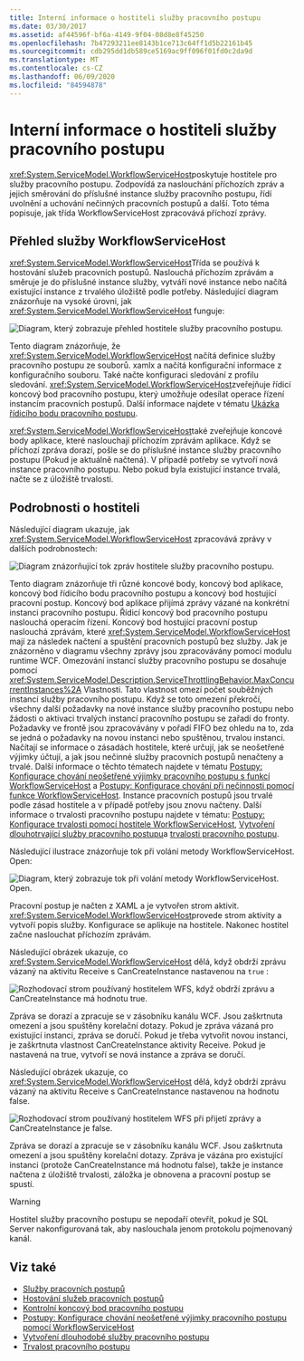 ```yaml
---
title: Interní informace o hostiteli služby pracovního postupu
ms.date: 03/30/2017
ms.assetid: af44596f-bf6a-4149-9f04-08d8e8f45250
ms.openlocfilehash: 7b47293211ee8143b1ce713c64ff1d5b22161b45
ms.sourcegitcommit: cdb295dd1db589ce5169ac9ff096f01fd0c2da9d
ms.translationtype: MT
ms.contentlocale: cs-CZ
ms.lasthandoff: 06/09/2020
ms.locfileid: "84594878"
---
```

# <a name="workflow-service-host-internals"></a>Interní informace o hostiteli služby pracovního postupu
<xref:System.ServiceModel.WorkflowServiceHost>poskytuje hostitele pro služby pracovního postupu. Zodpovídá za naslouchání příchozích zpráv a jejich směrování do příslušné instance služby pracovního postupu, řídí uvolnění a uchování nečinných pracovních postupů a další. Toto téma popisuje, jak třída WorkflowServiceHost zpracovává příchozí zprávy.  
  
## <a name="workflowservicehost-overview"></a>Přehled služby WorkflowServiceHost  

<xref:System.ServiceModel.WorkflowServiceHost>Třída se používá k hostování služeb pracovních postupů. Naslouchá příchozím zprávám a směruje je do příslušné instance služby, vytváří nové instance nebo načítá existující instance z trvalého úložiště podle potřeby. Následující diagram znázorňuje na vysoké úrovni, jak <xref:System.ServiceModel.WorkflowServiceHost> funguje:
  
 ![Diagram, který zobrazuje přehled hostitele služby pracovního postupu.](./media/workflow-service-host-internals/workflow-service-host-high-level-overview.gif)  
  
 Tento diagram znázorňuje, že <xref:System.ServiceModel.WorkflowServiceHost> načítá definice služby pracovního postupu ze souborů. xamlx a načítá konfigurační informace z konfiguračního souboru. Také načte konfiguraci sledování z profilu sledování. <xref:System.ServiceModel.WorkflowServiceHost>zveřejňuje řídicí koncový bod pracovního postupu, který umožňuje odesílat operace řízení instancím pracovních postupů.  Další informace najdete v tématu [Ukázka řídicího bodu pracovního postupu](workflow-control-endpoint.md).  
  
 <xref:System.ServiceModel.WorkflowServiceHost>také zveřejňuje koncové body aplikace, které naslouchají příchozím zprávám aplikace. Když se příchozí zpráva dorazí, pošle se do příslušné instance služby pracovního postupu (Pokud je aktuálně načtená). V případě potřeby se vytvoří nová instance pracovního postupu. Nebo pokud byla existující instance trvalá, načte se z úložiště trvalosti.  
  
## <a name="workflowservicehost-details"></a>Podrobnosti o hostiteli  
 Následující diagram ukazuje, jak <xref:System.ServiceModel.WorkflowServiceHost> zpracovává zprávy v dalších podrobnostech:  
  
 ![Diagram znázorňující tok zpráv hostitele služby pracovního postupu.](./media/workflow-service-host-internals/workflow-service-host-message-flow.gif)  
  
 Tento diagram znázorňuje tři různé koncové body, koncový bod aplikace, koncový bod řídicího bodu pracovního postupu a koncový bod hostující pracovní postup. Koncový bod aplikace přijímá zprávy vázané na konkrétní instanci pracovního postupu. Řídicí koncový bod pracovního postupu naslouchá operacím řízení. Koncový bod hostující pracovní postup naslouchá zprávám, které <xref:System.ServiceModel.WorkflowServiceHost> mají za následek načtení a spuštění pracovních postupů bez služby. Jak je znázorněno v diagramu všechny zprávy jsou zpracovávány pomocí modulu runtime WCF.  Omezování instancí služby pracovního postupu se dosahuje pomocí <xref:System.ServiceModel.Description.ServiceThrottlingBehavior.MaxConcurrentInstances%2A> Vlastnosti. Tato vlastnost omezí počet souběžných instancí služby pracovního postupu. Když se toto omezení překročí, všechny další požadavky na nové instance služby pracovního postupu nebo žádosti o aktivaci trvalých instancí pracovního postupu se zařadí do fronty. Požadavky ve frontě jsou zpracovávány v pořadí FIFO bez ohledu na to, zda se jedná o požadavky na novou instanci nebo spuštěnou, trvalou instanci. Načítají se informace o zásadách hostitele, které určují, jak se neošetřené výjimky účtují, a jak jsou nečinné služby pracovních postupů nenačteny a trvalé. Další informace o těchto tématech najdete v tématu [Postupy: Konfigurace chování neošetřené výjimky pracovního postupu s funkcí WorkflowServiceHost](config-workflow-unhandled-exception-workflowservicehost.md) a [Postupy: Konfigurace chování při nečinnosti pomocí funkce WorkflowServiceHost](how-to-configure-idle-behavior-with-workflowservicehost.md). Instance pracovních postupů jsou trvalé podle zásad hostitele a v případě potřeby jsou znovu načteny. Další informace o trvalosti pracovního postupu najdete v tématu: [Postupy: Konfigurace trvalosti pomocí hostitele WorkflowServiceHost](how-to-configure-persistence-with-workflowservicehost.md), [Vytvoření dlouhotrvající služby pracovního postupu](creating-a-long-running-workflow-service.md)a [trvalosti pracovního postupu](../../windows-workflow-foundation/workflow-persistence.md).  
  
 Následující ilustrace znázorňuje tok při volání metody WorkflowServiceHost. Open:  
  
 ![Diagram, který zobrazuje tok při volání metody WorkflowServiceHost. Open.](./media/workflow-service-host-internals/workflow-service-host-open.gif)  
  
 Pracovní postup je načten z XAML a je vytvořen strom aktivit. <xref:System.ServiceModel.WorkflowServiceHost>provede strom aktivity a vytvoří popis služby. Konfigurace se aplikuje na hostitele. Nakonec hostitel začne naslouchat příchozím zprávám.  
  
 Následující obrázek ukazuje, co <xref:System.ServiceModel.WorkflowServiceHost> dělá, když obdrží zprávu vázaný na aktivitu Receive s CanCreateInstance nastavenou na `true` :  
  
 ![Rozhodovací strom používaný hostitelem WFS, když obdrží zprávu a CanCreateInstance má hodnotu true.](./media/workflow-service-host-internals/workflow-service-host-receive-message-cancreateinstance.gif)  
  
 Zpráva se dorazí a zpracuje se v zásobníku kanálu WCF. Jsou zaškrtnuta omezení a jsou spuštěny korelační dotazy. Pokud je zpráva vázaná pro existující instanci, zpráva se doručí. Pokud je třeba vytvořit novou instanci, je zaškrtnuta vlastnost CanCreateInstance aktivity Receive. Pokud je nastavená na true, vytvoří se nová instance a zpráva se doručí.  
  
 Následující obrázek ukazuje, co <xref:System.ServiceModel.WorkflowServiceHost> dělá, když obdrží zprávu vázaný na aktivitu Receive s CanCreateInstance nastavenou na hodnotu false.  
  
 ![Rozhodovací strom používaný hostitelem WFS při přijetí zprávy a CanCreateInstance je false.](./media/workflow-service-host-internals/workflow-service-host-receive-message.gif)  
  
 Zpráva se dorazí a zpracuje se v zásobníku kanálu WCF. Jsou zaškrtnuta omezení a jsou spuštěny korelační dotazy. Zpráva je vázána pro existující instanci (protože CanCreateInstance má hodnotu false), takže je instance načtena z úložiště trvalosti, záložka je obnovena a pracovní postup se spustí.  
  
> [!WARNING]
> Hostitel služby pracovního postupu se nepodaří otevřít, pokud je SQL Server nakonfigurovaná tak, aby naslouchala jenom protokolu pojmenovaný kanál.  
  
## <a name="see-also"></a>Viz také

- [Služby pracovních postupů](workflow-services.md)
- [Hostování služeb pracovních postupů](hosting-workflow-services.md)
- [Kontrolní koncový bod pracovního postupu](workflow-control-endpoint.md)
- [Postupy: Konfigurace chování neošetřené výjimky pracovního postupu pomocí WorkflowServiceHost](config-workflow-unhandled-exception-workflowservicehost.md)
- [Vytvoření dlouhodobé služby pracovního postupu](creating-a-long-running-workflow-service.md)
- [Trvalost pracovního postupu](../../windows-workflow-foundation/workflow-persistence.md)
